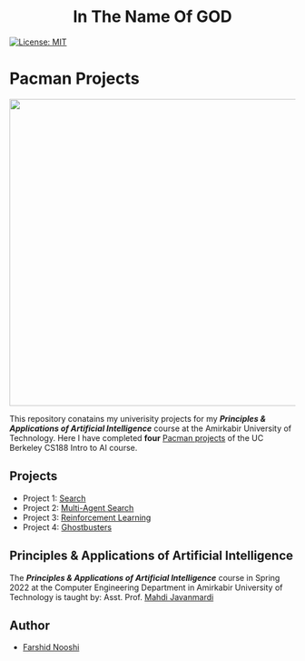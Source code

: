 <div align="center">
  <h1>In The Name Of GOD</h1>
</div>

[![License: MIT](https://img.shields.io/badge/License-MIT-yellow.svg)](https://opensource.org/licenses/MIT)
# Pacman Projects

<p align="center">
<img src="http://ai.berkeley.edu/images/pacman_game.gif" width="540px">
</p>

This repository conatains my univerisity projects for my ***Principles & Applications of Artificial Intelligence*** course at the Amirkabir University of Technology. Here I have completed **four** [Pacman projects](http://ai.berkeley.edu/project_overview.html) of the UC Berkeley CS188 Intro to AI course.

## Projects
* Project 1: [Search](http://ai.berkeley.edu/search.html)
* Project 2: [Multi-Agent Search](http://ai.berkeley.edu/multiagent.html)
* Project 3: [Reinforcement Learning](http://ai.berkeley.edu/reinforcement.html)
* Project 4: [Ghostbusters](http://ai.berkeley.edu/tracking.html)

## Principles & Applications of Artificial Intelligence
The ***Principles & Applications of Artificial Intelligence*** course in Spring 2022 at the Computer Engineering Department in Amirkabir University of Technology is taught by: Asst. Prof. [Mahdi Javanmardi](https://scholar.google.co.jp/citations?user=6Za8HuYAAAAJ&hl=en)

## Author
* [Farshid Nooshi](https://ce.aut.ac.ir/~Farshid_Nooshi) 
